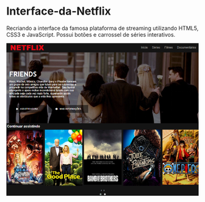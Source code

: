 # Interface-da-Netflix
Recriando a interface da famosa plataforma de streaming utilizando HTML5, CSS3 e JavaScript. Possui botões e carrossel de séries interativos.

![](img/Interface.png)
